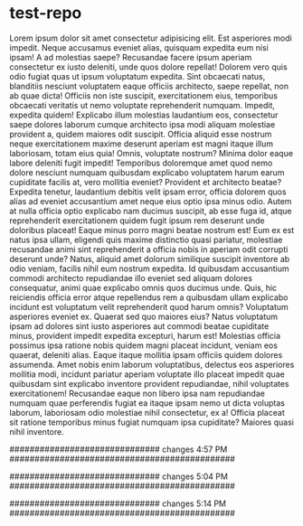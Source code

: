 # test-repo
Lorem ipsum dolor sit amet consectetur adipisicing elit. Est asperiores modi impedit. Neque accusamus eveniet alias, quisquam expedita eum nisi ipsam! A ad molestias saepe? Recusandae facere ipsum aperiam consectetur ex iusto deleniti, unde quos dolore repellat! Dolorem vero quis odio fugiat quas ut ipsum voluptatum expedita. Sint obcaecati natus, blanditiis nesciunt voluptatem eaque officiis architecto, saepe repellat, non ab quae dicta! Officiis non iste suscipit, exercitationem eius, temporibus obcaecati veritatis ut nemo voluptate reprehenderit numquam. Impedit, expedita quidem! Explicabo illum molestias laudantium eos, consectetur saepe dolores laborum cumque architecto ipsa modi aliquam molestiae provident a, quidem maiores odit suscipit. Officia aliquid esse nostrum neque exercitationem maxime deserunt aperiam est magni itaque illum laboriosam, totam eius quia! Omnis, voluptate nostrum? Minima dolor eaque labore deleniti fugit impedit! Temporibus doloremque amet quod nemo dolore nesciunt numquam quibusdam explicabo voluptatem harum earum cupiditate facilis at, vero mollitia eveniet? Provident et architecto beatae? Expedita tenetur, laudantium debitis velit ipsam error, officia dolorem quos alias ad eveniet accusantium amet neque eius optio ipsa minus odio. Autem at nulla officia optio explicabo nam ducimus suscipit, ab esse fuga id, atque reprehenderit exercitationem quidem fugit ipsum rem deserunt unde doloribus placeat! Eaque minus porro magni beatae nostrum est! Eum ex est natus ipsa ullam, eligendi quis maxime distinctio quasi pariatur, molestiae recusandae animi sint reprehenderit a officia nobis in aperiam odit corrupti deserunt unde? Natus, aliquid amet dolorum similique suscipit inventore ab odio veniam, facilis nihil eum nostrum expedita. Id quibusdam accusantium commodi architecto repudiandae illo eveniet sed aliquam dolores consequatur, animi quae explicabo omnis quos ducimus unde. Quis, hic reiciendis officia error atque repellendus rem a quibusdam ullam explicabo incidunt est voluptatum velit reprehenderit quod harum omnis? Voluptatum asperiores eveniet ex. Quaerat sed quo maiores eius? Natus voluptatum ipsam ad dolores sint iusto asperiores aut commodi beatae cupiditate minus, provident impedit expedita excepturi, harum est! Molestias officia possimus ipsa ratione nobis quidem magni placeat incidunt, veniam eos quaerat, deleniti alias. Eaque itaque mollitia ipsam officiis quidem dolores assumenda. Amet nobis enim laborum voluptatibus, delectus eos asperiores mollitia modi, incidunt pariatur aperiam voluptate illo placeat impedit quae quibusdam sint explicabo inventore provident repudiandae, nihil voluptates exercitationem! Recusandae eaque non libero ipsa nam repudiandae numquam quae perferendis fugiat ea itaque ipsam nemo ut dicta voluptas laborum, laboriosam odio molestiae nihil consectetur, ex a! Officia placeat sit ratione temporibus minus fugiat numquam ipsa cupiditate? Maiores quasi nihil inventore.







##############################  changes 4:57 PM ############################################# 


##############################  changes 5:04 PM ############################################# 


##############################  changes 5:14 PM ############################################# 



